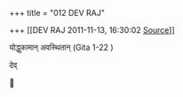 +++
title = "012 DEV RAJ"

+++
[[DEV RAJ	2011-11-13, 16:30:02 [Source](https://groups.google.com/g/samskrita/c/UUj-5_45DIc)]]



योद्धुकामान् अवस्थितान् (Gita 1-22 )

  
देव्



